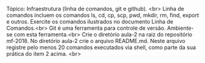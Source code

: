 Tópico: Infraestrutura (linha de comandos, git e github). <br\>
Linha de comandos incluem os comandos ls, cd, cp, scp, pwd, mkdir, rm, find, export e outros. Exercite os comandos ilustrados no documento Linha de Comandos.<br\>
Git é uma ferramenta para controle de versão. Ambiente-se com esta ferramenta.<br\>
Crie o diretório aula-2 na raiz do repositório mf-2018. No diretório aula-2 crie o arquivo README.md. Neste arquivo registre pelo menos 20 comandos executados via shell, como parte da sua prática do item 2 acima. <br\>
